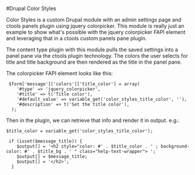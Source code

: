 #Drupal Color Styles

Color Styles is a custom Drupal module with an admin settings page and ctools panels plugin using jquery colorpicker. This module is really just an example to show what's possible with the jquery colorpicker FAPI element and leveraging that in a ctools custom panels pane plugin.

The content type plugin with this module pulls the saved settings into a panel pane via the ctools plugin technology. The colors the user selects for title and title background are then rendered as the title in the panel pane. 

The colorpicker FAPI element looks like this:

```
 $form['message']['colors']['title_color'] = array(
    '#type' => 'jquery_colorpicker',
    '#title' => t('Title color'),
    '#default_value' => variable_get('color_styles_title_color', ''),
    '#description' => t('Set the title color'),
  );
```

Then in the plugin, we can retrieve that info and render it in output. e.g.:


```
$title_color = variable_get('color_styles_title_color');
```

```
 if (isset($message_title)) {
    $output[] = '<h2 style="color: #' . $title_color . ' ; background-color: #' . $title_bg . ' " class="help-text-wrapper"> ';
    $output[] = $message_title;
    $output[] = '</h2>';
  }
```




